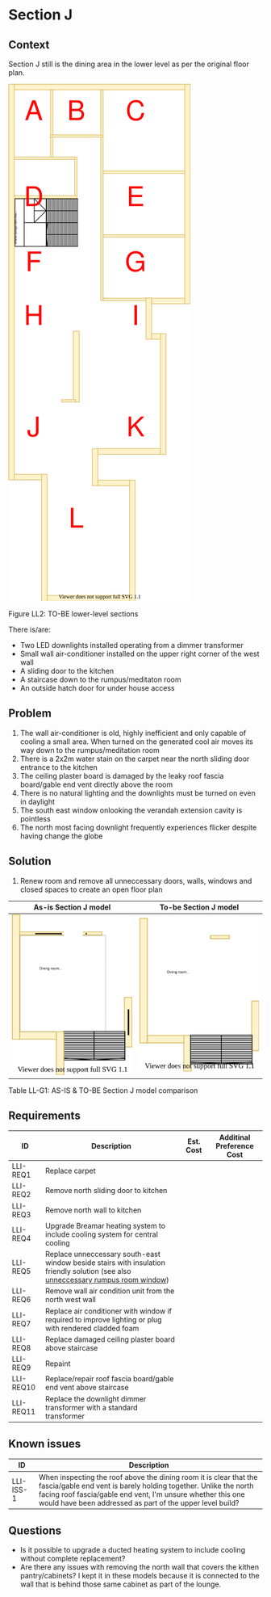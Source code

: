 # Section J

## Context
Section J still is the dining area in the lower level as per the original floor plan.

![TO-BE lower-level diagram](Lower-Level-TO-BE-sections.svg)

Figure LL2: TO-BE lower-level sections

There is/are:
* Two LED downlights installed operating from a dimmer transformer
* Small wall air-conditioner installed on the upper right corner of the west wall
* A sliding door to the kitchen 
* A staircase down to the rumpus/meditaton room
* An outside hatch door for under house access

## Problem
1. The wall air-conditioner is old, highly inefficient and only capable of cooling a small area. When turned on the generated cool air moves its way down to the rumpus/meditation room 
2. There is a 2x2m water stain on the carpet near the north sliding door entrance to the kitchen
3. The ceiling plaster board is damaged by the leaky roof fascia board/gable end vent directly above the room
4. There is no natural lighting and the downlights must be turned on even in daylight
5. The south east window onlooking the verandah extension cavity is pointless
6. The north most facing downlight frequently experiences flicker despite having change the globe

## Solution
1. Renew room and remove all unneccessary doors, walls, windows and closed spaces to create an open floor plan

|As-is Section J model| To-be Section J model|
|---|---|
|![AS-IS lower-level Section J diagram](Lower-Level-AS-IS-section-J.svg)|![TO-BE lower-level Section J diagram](Lower-Level-TO-BE-section-J.svg)|

Table LL-G1: AS-IS & TO-BE Section J model comparison

## Requirements
|ID|Description|Est. Cost|Additinal Preference Cost|
|---|---|---|---|
|LLI-REQ1|Replace carpet||
|LLI-REQ2|Remove north sliding door to kitchen||
|LLI-REQ3|Remove north wall to kitchen||
|LLI-REQ4|Upgrade Breamar heating system to include cooling system for central cooling||
|LLI-REQ5|Replace unneccessary south-east window beside stairs with insulation friendly solution (see also [unneccessary rumpus room window](./section-L-requirements.md))||
|LLI-REQ6|Remove wall air condition unit from the north west wall||
|LLI-REQ7|Replace air conditioner with window if required to improve lighting or plug with rendered cladded foam||
|LLI-REQ8|Replace damaged ceiling plaster board above staircase||
|LLI-REQ9|Repaint||
|LLI-REQ10|Replace/repair roof fascia board/gable end vent above staircase||
|LLI-REQ11|Replace the downlight dimmer transformer with a standard transformer||

## Known issues
|ID|Description|
|---|---|
|LLI-ISS-1|When inspecting the roof above the dining room it is clear that the fascia/gable end vent is barely holding together. Unlike the north facing roof fascia/gable end vent, I'm unsure whether this one would have been addressed as part of the upper level build?|

## Questions
* Is it possible to upgrade a ducted heating system to include cooling without complete replacement?
* Are there any issues with removing the north wall that covers the kithen pantry/cabinets? I kept it in these models because it is connected to the wall that is behind those same cabinet as part of the lounge.

